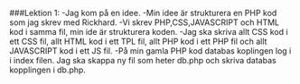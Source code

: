  ###Lektion 1:
-Jag kom på en idee.
-Min idee är strukturera en PHP kod som jag skrev med Rickhard.
-Vi skrev PHP,CSS,JAVASCRIPT och HTML kod i samma fil, min ide är strukturera koden.
-Jag ska skriva allt CSS kod i ett CSS fil, allt HTML kod i ett TPL fil, allt PHP kod i ett PHP fil och allt JAVASCRIPT kod i ett JS fil.
-På min gamla PHP kod databas koplingen log i i index filen. Jag ska skappa ny fil som heter db.php och skriva databas kopplingen i db.php.
